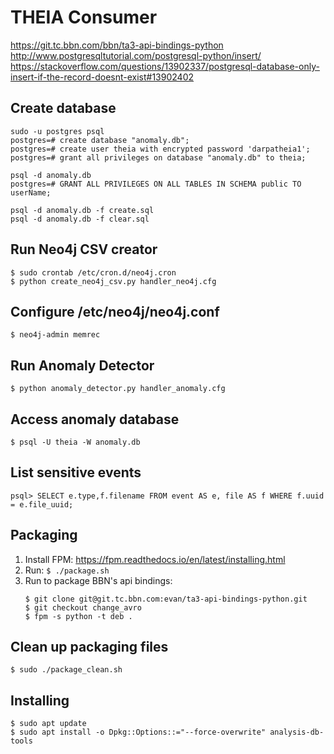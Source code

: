 # THEIA Consumer
https://git.tc.bbn.com/bbn/ta3-api-bindings-python
http://www.postgresqltutorial.com/postgresql-python/insert/
https://stackoverflow.com/questions/13902337/postgresql-database-only-insert-if-the-record-doesnt-exist#13902402

## Create database
```
sudo -u postgres psql
postgres=# create database "anomaly.db";
postgres=# create user theia with encrypted password 'darpatheia1';
postgres=# grant all privileges on database "anomaly.db" to theia;

psql -d anomaly.db
postgres=# GRANT ALL PRIVILEGES ON ALL TABLES IN SCHEMA public TO userName;

psql -d anomaly.db -f create.sql
psql -d anomaly.db -f clear.sql
```

## Run Neo4j CSV creator
```
$ sudo crontab /etc/cron.d/neo4j.cron
$ python create_neo4j_csv.py handler_neo4j.cfg
```

## Configure /etc/neo4j/neo4j.conf
```
$ neo4j-admin memrec
```

## Run Anomaly Detector
```
$ python anomaly_detector.py handler_anomaly.cfg
```

## Access anomaly database
```
$ psql -U theia -W anomaly.db
```

## List sensitive events
```
psql> SELECT e.type,f.filename FROM event AS e, file AS f WHERE f.uuid = e.file_uuid;
```

## Packaging
  1. Install FPM: https://fpm.readthedocs.io/en/latest/installing.html
  2. Run: `$ ./package.sh`
  3. Run to package BBN's api bindings:
     ```
     $ git clone git@git.tc.bbn.com:evan/ta3-api-bindings-python.git
     $ git checkout change_avro
     $ fpm -s python -t deb .
     ```

## Clean up packaging files
```
$ sudo ./package_clean.sh
```

## Installing
```
$ sudo apt update
$ sudo apt install -o Dpkg::Options::="--force-overwrite" analysis-db-tools
```
